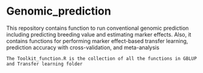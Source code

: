 # Genomic_prediction
This repository contains function to run conventional genomic prediction including predicting breeding value and estimating marker effects. Also, it contains functions for performing marker effect-based transfer learning, prediction accuracy with cross-validation, and meta-analysis

`The Toolkit_function.R is the collection of all the functions in GBLUP and Transfer learning folder`
